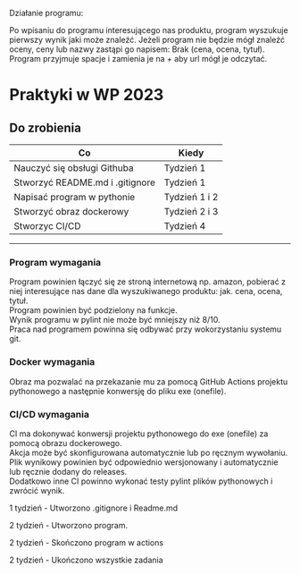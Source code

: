 Działanie programu: 

Po wpisaniu do programu interesującego nas produktu, program wyszukuje pierwszy wynik jaki może znaleźć. Jeżeli program nie będzie mógł znaleźć oceny, ceny lub nazwy zastąpi go napisem:
Brak (cena, ocena, tytuł). Program przyjmuje spacje i zamienia je na + aby url mógł je odczytać.

# Praktyki w WP 2023

## Do zrobienia
| Co | Kiedy
|--- | --- 
Nauczyć się obsługi Githuba | Tydzień 1
Stworzyć README.md i .gitignore | Tydzień 1
Napisać program w pythonie | Tydzień 1 i 2
Stworzyć obraz dockerowy | Tydzień 2 i 3
Stworzyc CI/CD | Tydzień 4

---

### Program wymagania
Program powinien łączyć się ze stroną internetową np. amazon, pobierać z niej interesujące nas dane dla wyszukiwanego produktu: jak. cena, ocena, tytuł.\
Program powinien być podzielony na funkcje. \
Wynik programu w pylint nie może być mniejszy niż 8/10.\
Praca nad programem powinna się odbywać przy wokorzystaniu systemu git.

### Docker wymagania
Obraz ma pozwalać na przekazanie mu za pomocą GitHub Actions projektu pythonowego a następnie konwersję do pliku exe (onefile).

### CI/CD wymagania
CI ma dokonywać konwersji projektu pythonowego do exe (onefile) za pomocą obrazu dockerowego.\
Akcja może być skonfigurowana automatycznie lub po ręcznym wywołaniu.\
Plik wynikowy powinien być odpowiednio wersjonowany i automatycznie lub ręcznie dodany do releases.\
Dodatkowo inne CI powinno wykonać testy pylint plików pythonowych i zwrócić wynik.

1 tydzień - Utworzono .gitignore i Readme.md

2 tydzień - Utworzono program.

2 tydzień - Skończono program w actions

2 tydzień - Ukończono wszystkie zadania